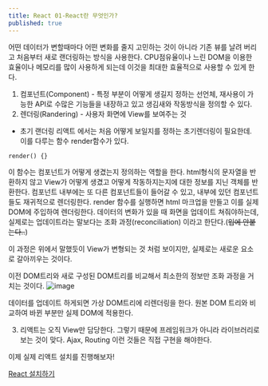 ```yaml
---
title: React 01-React란 무엇인가?
published: true
---
```


어떤 데이터가 변할때마다 어떤 변화를 줄지 고민하는 것이 아니라 기존 뷰를 날려 버리고 처음부터 새로 랜더링하는 방식을 사용한다.
CPU점유율이나 느린 DOM을 이용한 효율이나 메모리를 많이 사용하게 되는데 이것을 최대한 효율적으로 사용할 수 있게 한다.

1. 컴포넌트(Component) - 특정 부분이 어떻게 생길지 정하는 선언체, 재사용이 가능한 API로 수많은 기능들을 내장하고 있고 생김새와 작동방식을 정의할 수 있다.
2. 렌더링(Randering) - 사용자 화면에 View를 보여주는 것
- 초기 랜더링
리액트 에서는 처음 어떻게 보일지를 정하는 초기렌더링이 필요한데.
이를 다루는 함수 render함수가 있다.
```
render() {}
```
이 함수는 컴포넌트가 어떻게 생겼는지 정의하는 역할을 한다.
html형식의 문자열을 반환하지 않고 View가 어떻게 생겼고 어떻게 작동하지는지에 대한 정보를 지닌 객체를 반환한다.
컴포넌트 내부에는 또 다른 컴포넌트들이 들어갈 수 있고, 내부에 있던 컴포넌트들도 재귀적으로 렌더링한다.
render 함수를 실행하면 html 마크업을 만들고 이를 실제 DOM에 주입하여 렌더링한다.
데이터의 변화가 있을 때 화면을 업데이트 쳐줘야하는데, 실제로는 업데이트라는 말보다는 조화 과정(reconciliation) 이라고 한단다.(~~입에 안붙는다..~~)

이 과정은 위에서 말했듯이 View가 변형되는 것 처럼 보이지만, 실제로는 새로운 요소로 갈아끼우는 것이다.

이전 DOM트리와 새로 구성된 DOM트리를 비교해서 최소한의 정보만 조화 과정을 거치는 것이다.
![image](https://github.com/dev-nuruhee/nlog/assets/54430432/4356efca-b4f3-492e-86d9-5dee0bf4c664)

데이터를 업데이트 하게되면 가상 DOM트리에 리렌더링을 한다.
원본 DOM 트리와 비교하여 바뀐 부분만 실제 DOM에 적용한다.

3. 리액트는 오직 View만 담당한다. 그렇기 때문에 프레임워크가 아니라 라이브러리로 보는 것이 맞다. Ajax, Routing 이런 것들은 직접 구현을 해야한다.

이제 실제 리액트 설치를 진행해보자!

[React 설치하기](https://dev-nuruhee.github.io/nlog/React02)